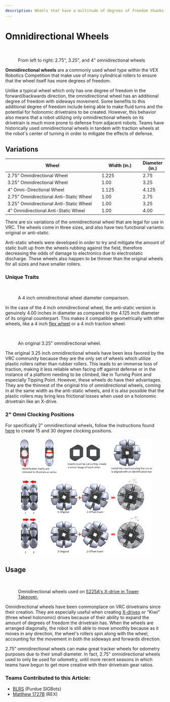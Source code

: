 ```yaml
---
description: Wheels that have a multitude of degrees of freedom thanks to their rollers.
---
```


# Omnidirectional Wheels

<figure><img src="../../../.gitbook/assets/omniwheelprogression.png" alt=""><figcaption><p>From left to right: 2.75", 3.25", and 4" omnidirectional wheels</p></figcaption></figure>

**Omnidirectional wheels** are a commonly used wheel type within the VEX Robotics Competition that make use of many cylindrical rollers to ensure that the wheel itself has more degrees of freedom.&#x20;

Unlike a typical wheel which only has one degree of freedom in the forward/backwards direction, the omnidirectional wheel has an additional degree of freedom with sideways movement. Some benefits to this additional degree of freedom include being able to make fluid turns and the potential for holonomic drivetrains to be created. However, this behavior also means that a robot utilizing only omnidirectional wheels on its drivetrain is much more prone to defense from adjacent robots. Teams have historically used omnidirectional wheels in tandem with traction wheels at the robot's center of turning in order to mitigate the effects of defense.

## Variations

<table><thead><tr><th width="401">Wheel</th><th width="165.33333333333331">Width (in.)</th><th>Diameter (in.)</th></tr></thead><tbody><tr><td>2.75" Omnidirectional Wheel <img src="../../../.gitbook/assets/2.75omniwheelicon.png" alt=""></td><td>1.225</td><td>2.75</td></tr><tr><td>3.25" Omnidirectional Wheel <img src="../../../.gitbook/assets/3.25omniwheelicon.png" alt=""></td><td>1.00</td><td>3.25</td></tr><tr><td>4" Omni-Directional Wheel <img src="../../../.gitbook/assets/4omniwheelicon.png" alt=""></td><td>1.125</td><td>4.125</td></tr><tr><td>2.75" Omnidirectional Anti-Static Wheel <img src="../../../.gitbook/assets/2.75antistaticomniwheelicon.png" alt=""></td><td>1.00</td><td>2.75</td></tr><tr><td>3.25" Omnidirectional Anti-Static Wheel <img src="../../../.gitbook/assets/3.25antistaticomniwheelicon.png" alt=""></td><td>1.00</td><td>3.25</td></tr><tr><td>4" Omnidirectional Anti-Static Wheel <img src="../../../.gitbook/assets/4antistaticomniwheelicon.png" alt=""></td><td>1.00</td><td>4.00</td></tr></tbody></table>

There are six variations of the omnidirectional wheel that are legal for use in VRC. The wheels come in three sizes, and also have two functional variants: original or anti-static.&#x20;

Anti-static wheels were developed in order to try and mitigate the amount of static built up from the wheels rubbing against the field, therefore decreasing the odds of damage to electronics due to electrostatic discharge. These wheels also happen to be thinner than the original wheels for all sizes and have smaller rollers.

### Unique Traits

<figure><img src="../../../.gitbook/assets/4inchomniwheelcomparison.png" alt=""><figcaption><p>A 4 inch omnidirectional wheel diameter comparison.</p></figcaption></figure>

In the case of the 4 inch omnidirectional wheel, the anti-static version is genuinely 4.00 inches in diameter as compared to the 4.125 inch diameter of its original counterpart. This makes it compatible geometrically with other wheels, like a 4 inch [flex wheel](flex-wheels.md) or a 4 inch traction wheel.

<figure><img src="../../../.gitbook/assets/325omniwheel.png" alt=""><figcaption><p>An original 3.25" omnidirectional wheel.</p></figcaption></figure>

The original 3.25 inch omnidirectional wheels have been less favored by the VRC community because they are the only set of wheels which utilize plastic rollers rather than rubber rollers. This leads to an immense loss of traction, making it less reliable when facing off against defense or in the instance of a platform needing to be climbed, like in Turning Point and especially Tipping Point. However, these wheels do have their advantages. They are the thinnest of the original trio of omnidirectional wheels, coming in at the same width as the anti-static wheels, and it is also possible that the plastic rollers may bring less frictional losses when used on a holonomic drivetrain like an X-drive.&#x20;

### 2" Omni Clocking Positions

For specifically 2" omnidirectional wheels, follow the instructions found [here](https://www.vexforum.com/t/new-products-january-2024-2-wheels/120490/34) to create 15 and 30 degree clocking positions.

<figure><img src="../../../.gitbook/assets/2 inch omni wheel.jpeg" alt="" width="512"><figcaption></figcaption></figure>

## Usage

<figure><img src="../../../.gitbook/assets/5225drivetrain.png" alt=""><figcaption><p>Omnidirectional wheels used on <a href="../../../vex-cad/remembering-the-best/5225a-tower-takeover.md">5225A's X-drive in Tower Takeover.</a></p></figcaption></figure>

Omnidirectional wheels have been commonplace on VRC drivetrains since their creation. They are especially useful when creating [X-drives](../../vex-drivetrains/) or "Kiwi" (three wheel holonomic) drives because of their ability to expand the amount of degrees of freedom the drivetrain has. When the wheels are arranged diagonally, the robot is still able to move smoothly because as it moves in any direction, the wheel's rollers spin along with the wheel, accounting for the movement in both the sideways and forwards direction.

2.75" omnidirectional wheels can make great tracker wheels for odometry purposes due to their small diameter. In fact, 2.75" omnidirectional wheels used to only be used for odometry, until more recent seasons in which teams have begun to get more creative with their drivetrain gear ratios.

### Teams Contributed to this Article:

* [BLRS](https://purduesigbots.com/) (Purdue SIGBots)
* [Matthew 1727B](https://www.youtube.com/@matthew1727b) (REX)
